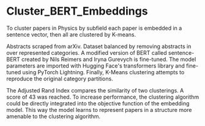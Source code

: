 # Cluster_BERT_Embeddings

To cluster papers in Physics by subfield each paper is embedded in a sentence vector, then all are clustered by K-means.  

Abstracts scraped from arXiv. Dataset balanced by removing abstracts in over represented categories. A modified version of BERT called sentence-BERT created by Nils Reimers and Iryna Gurevych is fine-tuned. The model parameters are imported with Hugging Face's transformers library and fine-tuned using PyTorch Lightning. Finally, K-Means clustering attempts to reproduce the original category partitions.

The Adjusted Rand Index compares the similarity of two clusterings. A score of 43 was reached. To increase performance, the clustering algorithm could be directly integrated into the objective function of the embedding model. This way the model learns to represent papers in a structure more amenable to the clustering algorithm.
